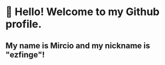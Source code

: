 
# 👋 Hello! Welcome to my Github profile.
## My name is Mircio and my nickname is "ezfinge"!

<!--
**ezfinge/ezfinge** is a ✨ _special_ ✨ repository because its `README.md` (this file) appears on your GitHub profile.

Here are some ideas to get you started:

- 🌱 I’m currently learning: 
      
            <img src="https://cdn.jsdelivr.net/gh/devicons/devicon@latest/icons/javascript/javascript-original.svg" />
            
            <img src="https://cdn.jsdelivr.net/gh/devicons/devicon@latest/icons/javascript/javascript-original.svg" />
          
      
- 🤔 I’m looking for help with ...
- 💬 Ask me about ...
- 📫 How to reach me: ...
- 😄 Pronouns: ...
- ⚡ Fun fact: ...
-->
